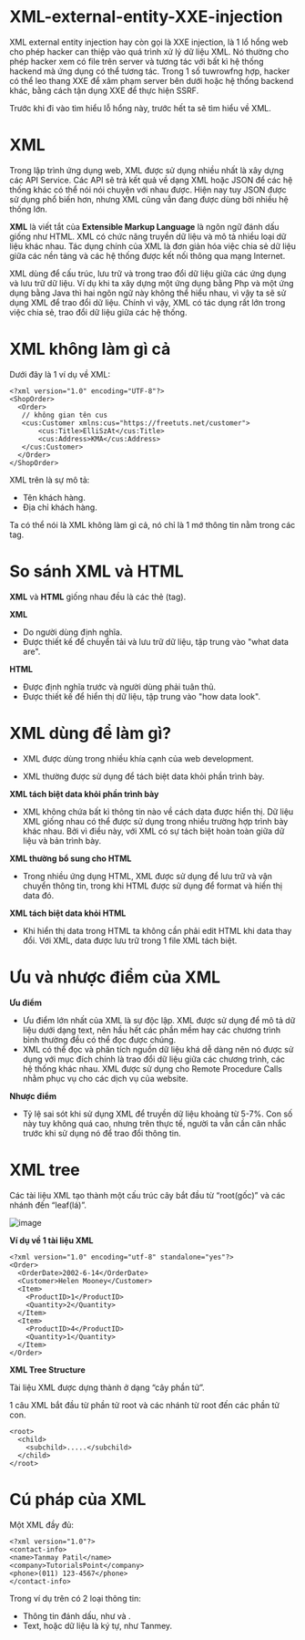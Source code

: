 # XML-external-entity-XXE-injection

XML external entity injection hay còn gọi là XXE injection, là 1 lổ hổng web cho phép hacker can thiệp vào quá trình xử lý dữ liệu XML. Nó thường cho phép hacker xem có file trên server và tương tác với bất kì hệ thống hackend mà ứng dụng có thể tương tác. Trong 1 số tuwrowfng hợp, hacker có thể leo thang XXE để xâm phạm server bên dưới hoặc hệ thống backend khác, bằng cách tận dụng XXE để thực hiện SSRF.  

Trước khi đi vào tìm hiểu lỗ hổng này, trước hết ta sẽ tìm hiểu về XML.  

# XML

Trong lập trình ứng dụng web, XML được sử dụng nhiều nhất là xây dựng các API Service. Các API sẽ trả kết quả về dạng XML hoặc JSON để các hệ thống khác có thể nói nói chuyện với nhau được. Hiện nay tuy JSON được sử dụng phổ biến hơn, nhưng XML cũng vẫn đang được dùng bởi nhiều hệ thống lớn.  

**XML** là viết tắt của **Extensible Markup Language** là ngôn ngữ đánh dấu giống như HTML. XML có chức năng truyền dữ liệu và mô tả nhiều loại dữ liệu khác nhau. Tác dụng chính của XML là đơn giản hóa việc chia sẻ dữ liệu giữa các nền tảng và các hệ thống được kết nối thông qua mạng Internet.  

XML dùng để cấu trúc, lưu trữ và trong trao đổi dữ liệu giữa các ứng dụng và lưu trữ dữ liệu. Ví dụ khi ta xây dựng một ứng dụng bằng Php và một ứng dụng bằng Java thì hai ngôn ngữ này không thể hiểu nhau, vì vậy ta sẽ sử dụng XML để trao đổi dữ liệu. Chính vì vậy, XML có tác dụng rất lớn trong việc chia sẻ, trao đổi dữ liệu giữa các hệ thống.  

# XML không làm gì cả

Dưới đây là 1 ví dụ về XML:  

    <?xml version="1.0" encoding="UTF-8"?>
    <ShopOrder>
      <Order>
       // không gian tên cus
       <cus:Customer xmlns:cus="https://freetuts.net/customer">
           <cus:Title>ElliSzAt</cus:Title>
           <cus:Address>KMA</cus:Address>
       </cus:Customer>
      </Order>
    </ShopOrder>

XML trên là sự mô tả: 

  - Tên khách hàng.  
  - Địa chỉ khách hàng.  

Ta có thể nói là XML không làm gì cả, nó chỉ là 1 mớ thông tin nằm trong các tag.  

# So sánh XML và HTML

**XML** và **HTML** giống nhau đều là các thẻ (tag).  

**XML**

  - Do người dùng định nghĩa.  
  - Được thiết kế để chuyển tải và lưu trữ dữ liệu, tập trung vào "what data are".  

**HTML**  

  - Được định nghĩa trước và người dùng phải tuân thủ.  
  - Được thiết kế để hiển thị dữ liệu, tập trung vào "how data look".  

# XML dùng để làm gì? 

  - XML được dùng trong nhiều khía cạnh của web development.  

  - XML thường được sử dụng để tách biệt data khỏi phần trình bày.  

**XML tách biệt data khỏi phần trình bày**  

  - XML không chứa bất kì thông tin nào về cách data được hiển thị. Dữ liệu XML giống nhau có thể được sử dụng trong nhiều trường hợp trình bày khác nhau. Bởi vì điều này, với XML có sự tách biệt hoàn toàn giữa dữ liệu và bản trình bày.

**XML thường bổ sung cho HTML**

  - Trong nhiều ứng dụng HTML, XML được sử dụng để lưu trữ và vận chuyển thông tin, trong khi HTML được sử dụng để format và hiển thị data đó.  

**XML tách biệt data khỏi HTML**

  - Khi hiển thị data trong HTML ta không cần phải edit HTML khi data thay đổi. Với XML, data được lưu trữ trong 1 file XML tách biệt.

# Ưu và nhược điểm của XML

**Ưu điểm**  

  - Ưu điểm lớn nhất của XML là sự độc lập. XML được sử dụng để mô tả dữ liệu dưới dạng text, nên hầu hết các phần mềm hay các chương trình bình thường đều có thể đọc được chúng.  
  - XML có thể đọc và phân tích nguồn dữ liệu khá dễ dàng nên nó được sử dụng với mục đích chính là trao đổi dữ liệu giữa các chương trình, các hệ thống khác nhau. XML được sử dụng cho Remote Procedure Calls nhằm phục vụ cho các dịch vụ của website.  

**Nhược điểm**  

  - Tỷ lệ sai sót khi sử dụng XML để truyền dữ liệu khoảng từ 5-7%. Con số này tuy không quá cao, nhưng trên thực tế, người ta vẫn cần cân nhắc trước khi sử dụng nó để trao đổi thông tin.  

# XML tree  

Các tài liệu XML tạo thành một cấu trúc cây bắt đầu từ “root(gốc)” và các nhánh đến “leaf(lá)”.  

![image](https://github.com/elliSzAt/XML-external-entity-XXE-injection/assets/125866921/8c35700e-8879-4fe1-b8a5-80fbdb2631cd)

**Ví dụ về 1 tài liệu XML**

    <?xml version="1.0" encoding="utf-8" standalone="yes"?>
    <Order>
      <OrderDate>2002-6-14</OrderDate>
      <Customer>Helen Mooney</Customer>
      <Item>
        <ProductID>1</ProductID>
        <Quantity>2</Quantity>
      </Item>
      <Item>
        <ProductID>4</ProductID>
        <Quantity>1</Quantity>
      </Item>
    </Order>
    
**XML Tree Structure**

Tài liệu XML được dựng thành ở dạng “cây phần tử”.  

1 câu XML bắt đầu từ phần tử root và các nhánh từ root đến các phần tử con.  

    <root>
      <child>
        <subchild>.....</subchild>
      </child>
    </root>
    
# Cú pháp của XML

Một XML đầy đủ:

    <?xml version="1.0"?>
    <contact-info>
    <name>Tanmay Patil</name>
    <company>TutorialsPoint</company>
    <phone>(011) 123-4567</phone>
    </contact-info>
    
Trong ví dụ trên có 2 loại thông tin:

  - Thông tin đánh dấu, như <name> và <company>.  
  - Text, hoặc dữ liệu là ký tự, như Tanmey.  
  

